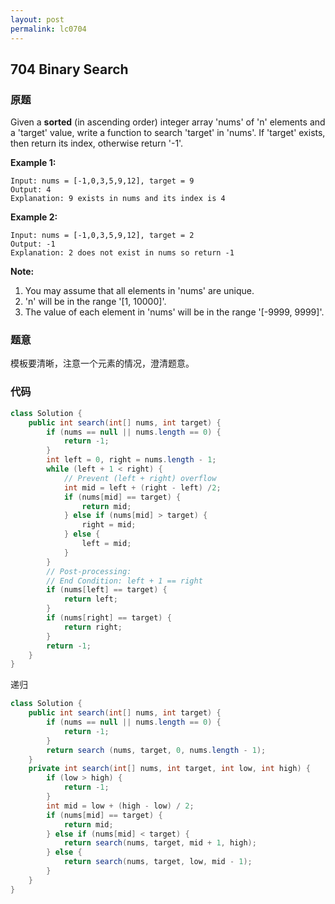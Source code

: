 ```yaml
---
layout: post
permalink: lc0704
---
```


## 704 Binary Search

### 原题

Given a **sorted** \(in ascending order\) integer array 'nums' of 'n' elements and a 'target' value, write a function to search 'target' in 'nums'. If 'target' exists, then return its index, otherwise return '-1'.

  
**Example 1:**

```text
Input: nums = [-1,0,3,5,9,12], target = 9
Output: 4
Explanation: 9 exists in nums and its index is 4

```

**Example 2:**

```text
Input: nums = [-1,0,3,5,9,12], target = 2
Output: -1
Explanation: 2 does not exist in nums so return -1
```

**Note:**

1. You may assume that all elements in 'nums' are unique.
2. 'n' will be in the range '[1, 10000]'.
3. The value of each element in 'nums' will be in the range '[-9999, 9999]'.

### 题意

模板要清晰，注意一个元素的情况，澄清题意。

### 代码

```java
class Solution {
    public int search(int[] nums, int target) {
        if (nums == null || nums.length == 0) {
            return -1;
        }
        int left = 0, right = nums.length - 1;
        while (left + 1 < right) {
            // Prevent (left + right) overflow
            int mid = left + (right - left) /2;
            if (nums[mid] == target) {
                return mid;
            } else if (nums[mid] > target) {
                right = mid;
            } else {
                left = mid;
            }
        }
        // Post-processing:
        // End Condition: left + 1 == right
        if (nums[left] == target) {
            return left;
        }
        if (nums[right] == target) {
            return right;
        }
        return -1;
    }
}
```

递归

```java
class Solution {
    public int search(int[] nums, int target) {
        if (nums == null || nums.length == 0) {
            return -1;
        }
        return search (nums, target, 0, nums.length - 1);
    }
    private int search(int[] nums, int target, int low, int high) {
        if (low > high) {
            return -1;
        }
        int mid = low + (high - low) / 2;
        if (nums[mid] == target) {
            return mid;
        } else if (nums[mid] < target) {
            return search(nums, target, mid + 1, high);
        } else {
            return search(nums, target, low, mid - 1);
        }
    }
}
```
